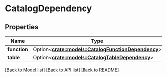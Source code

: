 # CatalogDependency

## Properties

Name | Type | Description | Notes
------------ | ------------- | ------------- | -------------
**function** | Option<[**crate::models::CatalogFunctionDependency**](CatalogFunctionDependency.md)> |  | [optional]
**table** | Option<[**crate::models::CatalogTableDependency**](CatalogTableDependency.md)> |  | [optional]

[[Back to Model list]](../README.md#documentation-for-models) [[Back to API list]](../README.md#documentation-for-api-endpoints) [[Back to README]](../README.md)


